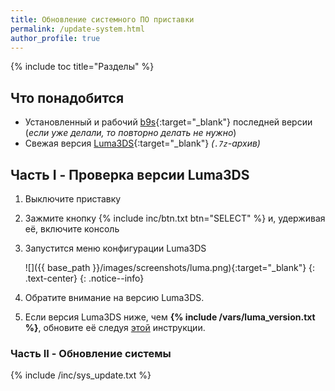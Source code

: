 ```yaml
---
title: Обновление системного ПО приставки
permalink: /update-system.html
author_profile: true
---
```

{% include toc title="Разделы" %}

## Что понадобится

* Установленный и рабочий [b9s](updating-b9s){:target="_blank"} последней версии (*если уже делали, то повторно делать не нужно*)
* Свежая версия [Luma3DS](update-luma3ds){:target="_blank"} *(`.7z`-архив)*

## Часть I - Проверка версии Luma3DS

1. Выключите приставку
1. Зажмите кнопку {% include inc/btn.txt btn="SELECT" %} и, удерживая её, включите консоль
1. Запустится меню конфигурации Luma3DS

    ![]({{ base_path }}/images/screenshots/luma.png){:target="_blank"}
	{: .text-center}
    {: .notice--info}

1. Обратите внимание на версию Luma3DS.
1. Если версия Luma3DS ниже, чем **{% include /vars/luma_version.txt %}**, обновите её следуя [этой](update-luma3ds) инструкции.
	
### Часть II - Обновление системы
{% include /inc/sys_update.txt %}